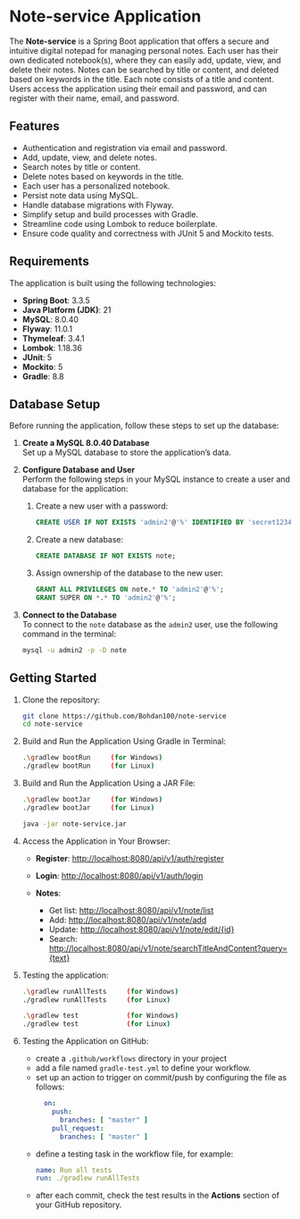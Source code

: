 # Note-service Application
The **Note-service** is a Spring Boot application that offers a secure and  intuitive digital notepad for managing personal notes. Each user has their own dedicated notebook(s), where they can easily add, update, view, and delete their notes. Notes can be searched by title or content, and deleted based on keywords in the title. Each note consists of a title and content. Users access the application using their email and password, and can register with their name, email, and password.

## Features
- Authentication and registration via email and password.
- Add, update, view, and delete notes.
- Search notes by title or content.
- Delete notes based on keywords in the title.
- Each user has a personalized notebook.
- Persist note data using MySQL.
- Handle database migrations with Flyway.
- Simplify setup and build processes with Gradle.
- Streamline code using Lombok to reduce boilerplate.
- Ensure code quality and correctness with JUnit 5 and Mockito tests.

## Requirements
The application is built using the following technologies:
- **Spring Boot**: 3.3.5
- **Java Platform (JDK)**: 21
- **MySQL**: 8.0.40
- **Flyway**: 11.0.1
- **Thymeleaf**: 3.4.1
- **Lombok**: 1.18.36
- **JUnit**: 5
- **Mockito**: 5
- **Gradle**: 8.8
  
## Database Setup
Before running the application, follow these steps to set up the database:

1. **Create a MySQL 8.0.40 Database**  
   Set up a MySQL database to store the application’s data.

2. **Configure Database and User**  
   Perform the following steps in your MySQL instance to create a user and database for the application:

    1. Create a new user with a password:
       ```sql
       CREATE USER IF NOT EXISTS 'admin2'@'%' IDENTIFIED BY 'secret1234';
       ```

    2. Create a new database:
       ```sql
       CREATE DATABASE IF NOT EXISTS note;
       ```

    3. Assign ownership of the database to the new user:
       ```sql
       GRANT ALL PRIVILEGES ON note.* TO 'admin2'@'%';
       GRANT SUPER ON *.* TO 'admin2'@'%';
       ```

3. **Connect to the Database**  
   To connect to the `note` database as the `admin2` user, use the following command in the terminal:
   ```bash
   mysql -u admin2 -p -D note

## Getting Started

1. Clone the repository:
   ```bash
   git clone https://github.com/Bohdan100/note-service
   cd note-service

2. Build and Run the Application Using Gradle in Terminal:
   ```bash
   .\gradlew bootRun     (for Windows)
   ./gradlew bootRun     (for Linux)
    ```
3. Build and Run the Application Using a JAR File:
   ```bash
   .\gradlew bootJar     (for Windows)
   ./gradlew bootJar     (for Linux)
   
   java -jar note-service.jar
    ```
4. Access the Application in Your Browser:
   - **Register**: [http://localhost:8080/api/v1/auth/register](http://localhost:8080/api/v1/auth/register)
   - **Login**: [http://localhost:8080/api/v1/auth/login](http://localhost:8080/api/v1/auth/login)

   - **Notes**:
       - Get list: [http://localhost:8080/api/v1/note/list](http://localhost:8080/api/v1/note/list)
       - Add: [http://localhost:8080/api/v1/note/add](http://localhost:8080/api/v1/note/add)
       - Update: [http://localhost:8080/api/v1/note/edit/{id}](http://localhost:8080/api/v1/note/edit/{id})
       - Search: [http://localhost:8080/api/v1/note/searchTitleAndContent?query={text}](http://localhost:8080/api/v1/note/searchTitleAndContent?query={text})
5. Testing the application:
   ```bash
   .\gradlew runAllTests     (for Windows)
   ./gradlew runAllTests     (for Linux)

   .\gradlew test            (for Windows)
   ./gradlew test            (for Linux)
   ```
   
6. Testing the Application on GitHub:
   - create a `.github/workflows` directory in your project
   - add a file named `gradle-test.yml` to define your workflow.
   - set up an action to trigger on commit/push by configuring the file as follows:
     ```yaml
       on:
         push:
           branches: [ "master" ]
         pull_request:
           branches: [ "master" ]
       ```
   - define a testing task in the workflow file, for example:
       ```yaml
       name: Run all tests
       run: ./gradlew runAllTests
       ```
   - after each commit, check the test results in the **Actions** section of your GitHub repository.
